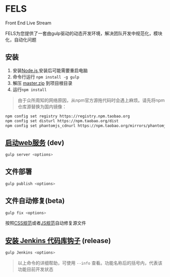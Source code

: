 FELS
======

Front End Live Stream

FELS为您提供了一套由gulp驱动的动态开发环境，解决团队开发中规范化，模块化，自动化问题

## 安装 ##

1.   安装[Node.js](http://nodejs.org/download/),安装后可能需要重启电脑
1.   命令行运行 `npm install -g gulp`
1.   解压 [master.zip](https://github.com/gucong3000/build-script/archive/master.zip) 到项目根目录
1.   运行`npm install`

>   由于众所周知的网络原因，从npm官方源拖代码时会遇上麻烦。请先将npm仓库源替换为国内镜像：

```bash
npm config set registry https://registry.npm.taobao.org
npm config set disturl https://npm.taobao.org/dist
npm config set phantomjs_cdnurl https://npm.taobao.org/mirrors/phantomjs
```

## [启动web服务](./docs/gulp_server.md) (dev)

```bash
gulp server <options>
```

## 文件部署

```bash
gulp publish <options>
```

## 文件自动修复(beta)

```bash
gulp fix <options>
```

按照[CSS规范](./docs/style_standard.md)或者[JS规范](./docs/script_standard.md)自动修复源文件

## [安装 Jenkins 代码库钩子](./docs/gulp_jenkins.md) (release)

```bash
gulp Jenkins <options>
```

> 以上命令的详细帮助，可使用 `--info` 查看。功能名称后的括号内，代表该功能目前开发状态
